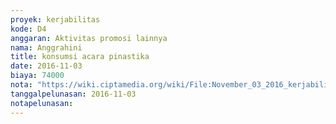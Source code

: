 ```yaml
---
proyek: kerjabilitas
kode: D4
anggaran: Aktivitas promosi lainnya
nama: Anggrahini
title: konsumsi acara pinastika
date: 2016-11-03
biaya: 74000
nota: "https://wiki.ciptamedia.org/wiki/File:November_03_2016_kerjabilitas_D4_konsumsi_pinastika_inok.jpg"
tanggalpelunasan: 2016-11-03
notapelunasan:
---
```

